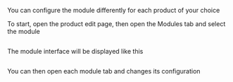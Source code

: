 You can configure the module differently for each product of your choice  

To start, open the product edit page, then open the Modules tab and select the module

<img srcset="./images/product-config.jpg 2x" class="border">

The module interface will be displayed like this

<img srcset="./images/module-interface.jpg 2x" class="border">

You can then open each module tab and changes its configuration
